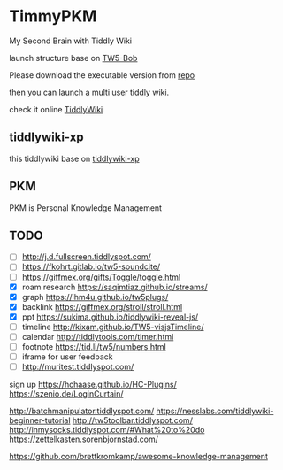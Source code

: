
# TimmyPKM

My Second Brain with Tiddly Wiki

launch structure base on [TW5-Bob](https://github.com/OokTech/TW5-Bob)

Please download the executable version from [repo](https://github.com/OokTech/TW5-BobEXE)

then you can launch a multi user tiddly wiki.

check it online [TiddlyWiki](https://fxtd-dyssey.github.io/TimmyPKM/)

## tiddlywiki-xp

this tiddlywiki base on [tiddlywiki-xp](https://github.com/keatonlao/tiddlywiki-xp)

## PKM

PKM is Personal Knowledge Management

## TODO 

- [ ] http://j.d.fullscreen.tiddlyspot.com/
- [ ] https://fkohrt.gitlab.io/tw5-soundcite/
- [ ] https://giffmex.org/gifts/Toggle/toggle.html
- [x] roam research https://saqimtiaz.github.io/streams/
- [x] graph https://ihm4u.github.io/tw5plugs/
- [x] backlink https://giffmex.org/stroll/stroll.html
- [x] ppt https://sukima.github.io/tiddlywiki-reveal-js/
- [ ] timeline http://kixam.github.io/TW5-visjsTimeline/
- [ ] calendar http://tiddlytools.com/timer.html
- [ ] footnote https://tid.li/tw5/numbers.html
- [ ] iframe for user feedback  
- [ ] http://muritest.tiddlyspot.com/

sign up
https://hchaase.github.io/HC-Plugins/
https://szenio.de/LoginCurtain/

http://batchmanipulator.tiddlyspot.com/
https://nesslabs.com/tiddlywiki-beginner-tutorial
http://tw5toolbar.tiddlyspot.com/
http://inmysocks.tiddlyspot.com/#What%20to%20do
https://zettelkasten.sorenbjornstad.com/

https://github.com/brettkromkamp/awesome-knowledge-management
